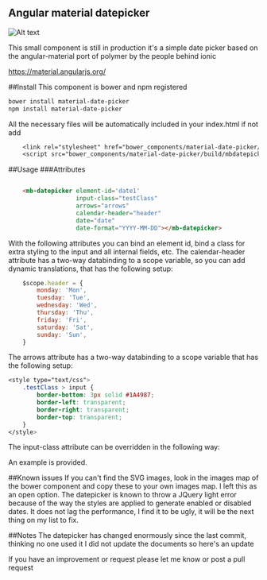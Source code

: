 ## Angular material datepicker
![Alt text](http://i.imgur.com/dexQ7sd.png)


This small component is still in production it's a simple date picker based on the angular-material port of polymer by the people behind ionic

https://material.angularjs.org/

##Install
This component is bower and npm registered 
```css
bower install material-date-picker
npm install material-date-picker
```
All the necessary files will be automatically included in your index.html if not add
```css
    <link rel="stylesheet" href="bower_components/material-date-picker/build/styles/mbdatepicker.css/>
    <script src="bower_components/material-date-picker/build/mbdatepicker.js"></script>
```

##Usage
###Attributes
```html

	<mb-datepicker element-id='date1'
	               input-class="testClass"
	               arrows="arrows"
	               calendar-header="header"
	               date="date"
	               date-format="YYYY-MM-DD"></mb-datepicker>
```

With the following attributes you can bind an element id, bind a class for extra styling to the input and all internal fields, etc.
The calendar-header attribute has a two-way databinding to a scope variable, so you can add dynamic translations, that has the following setup:
```javascript
    $scope.header = {
        monday: 'Mon',
        tuesday: 'Tue',
        wednesday: 'Wed',
        thursday: 'Thu',
        friday: 'Fri',
        saturday: 'Sat',
        sunday: 'Sun',
    }
```

The arrows attribute has a two-way databinding to a scope variable that has the following setup:
```css
<style type="text/css">
	.testClass > input {
		border-bottom: 3px solid #1A4987;
		border-left: transparent;
		border-right: transparent;
		border-top: transparent;
	}
</style>
```

The input-class attribute can be overridden in the following way: 



An example is provided.

##Known issues
If you can't find the SVG images, look in the images map of the bower component and copy these to your own images map. I left this as an open option.
The datepicker is known to throw a JQuery light error because of the way the styles are applied to generate enabled or disabled dates.
It does not lag the performance, I find it to be ugly, it will be the next thing on my list to fix.

##Notes
The datepicker has changed enormously since the last commit, thinking no one used it I did not update the documents so here's an update

If you have an improvement or request please let me know or post a pull request

